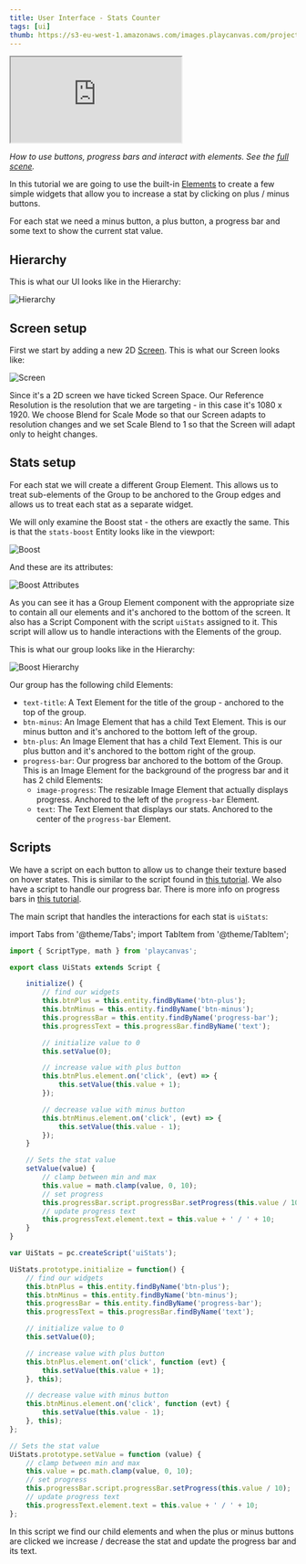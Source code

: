 ```yaml
---
title: User Interface - Stats Counter
tags: [ui]
thumb: https://s3-eu-west-1.amazonaws.com/images.playcanvas.com/projects/12/501978/12B6CE-image-75.jpg
---
```


<div className="iframe-container">
    <iframe src="https://playcanv.as/p/XVLr9TWc/" title="User Interface - Stats Counter" allow="camera; microphone; xr-spatial-tracking; fullscreen" allowfullscreen></iframe>
</div>

*How to use buttons, progress bars and interact with elements. See the [full scene][1].*

In this tutorial we are going to use the built-in [Elements][2] to create a few simple widgets that allow you to increase a stat by clicking on plus / minus buttons.

For each stat we need a minus button, a plus button, a progress bar and some text to show the current stat value.

## Hierarchy

This is what our UI looks like in the Hierarchy:

![Hierarchy](/img/tutorials/ui/stats/hierarchy.png)

## Screen setup

First we start by adding a new 2D [Screen][3]. This is what our Screen looks like:

![Screen](/img/tutorials/ui/stats/screen.png)

Since it's a 2D screen we have ticked Screen Space. Our Reference Resolution is the resolution that we are targeting - in this case it's 1080 x 1920. We choose Blend for Scale Mode so that our Screen adapts to resolution changes and we set Scale Blend to 1 so that the Screen will adapt only to height changes.

## Stats setup

For each stat we will create a different Group Element. This allows us to treat sub-elements of the Group to be anchored to the Group edges and allows us to treat each stat as a separate widget.

We will only examine the Boost stat - the others are exactly the same. This is that the `stats-boost` Entity looks like in the viewport:

![Boost](/img/tutorials/ui/stats/boost-editor.png)

And these are its attributes:

![Boost Attributes](/img/tutorials/ui/stats/boost-attributes.png)

As you can see it has a Group Element component with the appropriate size to contain all our elements and it's anchored to the bottom of the screen. It also has a Script Component with the script `uiStats` assigned to it. This script will allow us to handle interactions with the Elements of the group.

This is what our group looks like in the Hierarchy:

![Boost Hierarchy](/img/tutorials/ui/stats/boost-hierarchy.png)

Our group has the following child Elements:

- `text-title`: A Text Element for the title of the group - anchored to the top of the group.
- `btn-minus`: An Image Element that has a child Text Element. This is our minus button and it's anchored to the bottom left of the group.
- `btn-plus`: An Image Element that has a child Text Element. This is our plus button and it's anchored to the bottom right of the group.
- `progress-bar`: Our progress bar anchored to the bottom of the Group. This is an Image Element for the background of the progress bar and it has 2 child Elements:
  - `image-progress`: The resizable Image Element that actually displays progress. Anchored to the left of the `progress-bar` Element.
  - `text`: The Text Element that displays our stats. Anchored to the center of the `progress-bar` Element.

## Scripts

We have a script on each button to allow us to change their texture based on hover states. This is similar to the script found in [this tutorial][9]. We also have a script to handle our progress bar. There is more info on progress bars in [this tutorial][10].

The main script that handles the interactions for each stat is `uiStats`:

import Tabs from '@theme/Tabs';
import TabItem from '@theme/TabItem';

<Tabs defaultValue="classic" groupId='script-code'>
<TabItem  value="esm" label="ESM">

```javascript
import { ScriptType, math } from 'playcanvas';

export class UiStats extends Script {

    initialize() {
        // find our widgets
        this.btnPlus = this.entity.findByName('btn-plus');
        this.btnMinus = this.entity.findByName('btn-minus');
        this.progressBar = this.entity.findByName('progress-bar');
        this.progressText = this.progressBar.findByName('text');

        // initialize value to 0
        this.setValue(0);

        // increase value with plus button
        this.btnPlus.element.on('click', (evt) => {
            this.setValue(this.value + 1);
        });

        // decrease value with minus button
        this.btnMinus.element.on('click', (evt) => {
            this.setValue(this.value - 1);
        });
    }

    // Sets the stat value
    setValue(value) {
        // clamp between min and max
        this.value = math.clamp(value, 0, 10);
        // set progress
        this.progressBar.script.progressBar.setProgress(this.value / 10);
        // update progress text
        this.progressText.element.text = this.value + ' / ' + 10;
    }
}
```

</TabItem>
<TabItem value="classic" label="Classic">

```javascript
var UiStats = pc.createScript('uiStats');

UiStats.prototype.initialize = function() {
    // find our widgets
    this.btnPlus = this.entity.findByName('btn-plus');
    this.btnMinus = this.entity.findByName('btn-minus');
    this.progressBar = this.entity.findByName('progress-bar');
    this.progressText = this.progressBar.findByName('text');

    // initialize value to 0
    this.setValue(0);

    // increase value with plus button
    this.btnPlus.element.on('click', function (evt) {
        this.setValue(this.value + 1);
    }, this);

    // decrease value with minus button
    this.btnMinus.element.on('click', function (evt) {
        this.setValue(this.value - 1);
    }, this);
};

// Sets the stat value
UiStats.prototype.setValue = function (value) {
    // clamp between min and max
    this.value = pc.math.clamp(value, 0, 10);
    // set progress
    this.progressBar.script.progressBar.setProgress(this.value / 10);
    // update progress text
    this.progressText.element.text = this.value + ' / ' + 10;
};
```

</TabItem>
</Tabs>

In this script we find our child elements and when the plus or minus buttons are clicked we increase / decrease the stat and update the progress bar and its text.

[1]: https://playcanvas.com/editor/scene/547905
[2]: /user-manual/user-interface/elements/
[3]: /user-manual/user-interface/screens/
[9]: /tutorials/ui-elements-buttons/
[10]: /tutorials/ui-elements-progress/
